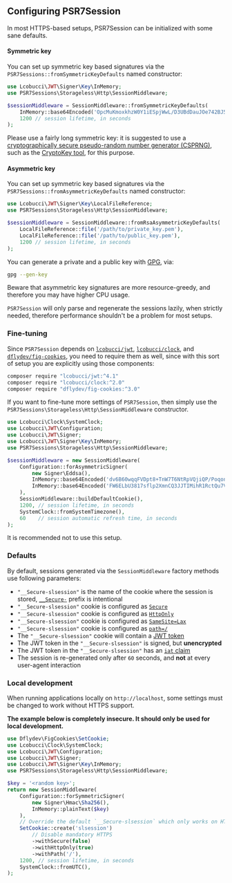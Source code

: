 ## Configuring PSR7Session

In most HTTPS-based setups, PSR7Session can be initialized with some sane
defaults.

#### Symmetric key

You can set up symmetric key based signatures via the
`PSR7Sessions::fromSymmetricKeyDefaults` named constructor:

```php
use Lcobucci\JWT\Signer\Key\InMemory;
use PSR7Sessions\Storageless\Http\SessionMiddleware;

$sessionMiddleware = SessionMiddleware::fromSymmetricKeyDefaults(
    InMemory::base64Encoded('OpcMuKmoxkhzW0Y1iESpjWwL/D3UBdDauJOe742BJ5Q='), // replace this with a key of your own (see below)
    1200 // session lifetime, in seconds
);
```

Please use a fairly long symmetric key: it is suggested to use a
[cryptographically secure pseudo-random number generator (CSPRNG)](https://en.wikipedia.org/wiki/Cryptographically_secure_pseudorandom_number_generator),
such as the [CryptoKey tool](https://github.com/AndrewCarterUK/CryptoKey),
for this purpose.

#### Asymmetric key

You can set up symmetric key based signatures via the
`PSR7Sessions::fromAsymmetricKeyDefaults` named constructor:

```php
use Lcobucci\JWT\Signer\Key\LocalFileReference;
use PSR7Sessions\Storageless\Http\SessionMiddleware;

$sessionMiddleware = SessionMiddleware::fromRsaAsymmetricKeyDefaults(
    LocalFileReference::file('/path/to/private_key.pem'),
    LocalFileReference::file('/path/to/public_key.pem'),
    1200 // session lifetime, in seconds
);
```

You can generate a private and a public key with [GPG](https://www.gnupg.org/), via:

```sh
gpg --gen-key
```

Beware that asymmetric key signatures are more resource-greedy, and therefore
you may have higher CPU usage.

`PSR7Session` will only parse and regenerate the sessions lazily, when strictly
needed, therefore performance shouldn't be a problem for most setups.

### Fine-tuning

Since `PSR7Session` depends on 
[`lcobucci/jwt`](https://packagist.org/packages/lcobucci/jwt), 
[`lcobucci/clock`](https://packagist.org/packages/lcobucci/clock), and 
[`dflydev/fig-cookies`](https://packagist.org/packages/dflydev/fig-cookies),
you need to require them as well, since with this sort of setup you are explicitly using
those components:

```sh
composer require "lcobucci/jwt:^4.1"
composer require "lcobucci/clock:^2.0"
composer require "dflydev/fig-cookies:^3.0"
```

If you want to fine-tune more settings of `PSR7Session`, then simply use the
`PSR7Sessions\Storageless\Http\SessionMiddleware` constructor.

```php
use Lcobucci\Clock\SystemClock;
use Lcobucci\JWT\Configuration;
use Lcobucci\JWT\Signer;
use Lcobucci\JWT\Signer\Key\InMemory;
use PSR7Sessions\Storageless\Http\SessionMiddleware;

$sessionMiddleware = new SessionMiddleware(
    Configuration::forAsymmetricSigner(
        new Signer\Eddsa(),
        InMemory::base64Encoded('dv6B60wqqFVDpt8+TnW7T6NtRpVQjiQP/PoqonDWBZkVboQttTfzXux+WnZeacJDcklMgyKFHVFy1C7tVDvcWA=='),
        InMemory::base64Encoded('FW6ELbU3817sflp2XmnCQ3JJTIMihR1RctQu7VQ73Fg=')
    ),
    SessionMiddleware::buildDefaultCookie(),
    1200, // session lifetime, in seconds
    SystemClock::fromSystemTimezone(),
    60    // session automatic refresh time, in seconds
);
```

It is recommended not to use this setup.

### Defaults

By default, sessions generated via the `SessionMiddleware` factory methods use following parameters:

 * `"__Secure-slsession"` is the name of the cookie where the session is stored, [`__Secure-`](https://tools.ietf.org/html/draft-ietf-httpbis-cookie-prefixes)
 prefix is intentional
 * `"__Secure-slsession"` cookie is configured as [`Secure`](https://tools.ietf.org/html/rfc6265#section-4.1.2.5)
 * `"__Secure-slsession"` cookie is configured as [`HttpOnly`](https://tools.ietf.org/html/rfc6265#section-4.1.2.6)
 * `"__Secure-slsession"` cookie is configured as [`SameSite=Lax`](https://tools.ietf.org/html/draft-ietf-httpbis-cookie-same-site)
 * `"__Secure-slsession"` cookie is configured as [`path=/`](https://github.com/psr7-sessions/storageless/pull/46)
 * The `"__Secure-slsession"` cookie will contain a [JWT token](https://jwt.io/)
 * The JWT token in the `"__Secure-slsession"` is signed, but **unencrypted**
 * The JWT token in the `"__Secure-slsession"` has an [`iat` claim](https://self-issued.info/docs/draft-ietf-oauth-json-web-token.html#rfc.section.4.1.6)
 * The session is re-generated only after `60` seconds, and **not** at every user-agent interaction

### Local development

When running applications locally on `http://localhost`, some settings must be changed to work without HTTPS support.

**The example below is completely insecure. It should only be used for local development.**

```php
use Dflydev\FigCookies\SetCookie;
use Lcobucci\Clock\SystemClock;
use Lcobucci\JWT\Configuration;
use Lcobucci\JWT\Signer;
use Lcobucci\JWT\Signer\Key\InMemory;
use PSR7Sessions\Storageless\Http\SessionMiddleware;

$key = '<random key>';
return new SessionMiddleware(
    Configuration::forSymmetricSigner(
        new Signer\Hmac\Sha256(),
        InMemory::plainText($key)
    ),
    // Override the default `__Secure-slsession` which only works on HTTPS
    SetCookie::create('slsession')
        // Disable mandatory HTTPS
        ->withSecure(false)
        ->withHttpOnly(true)
        ->withPath('/'),
    1200, // session lifetime, in seconds
    SystemClock::fromUTC(),
);
```

